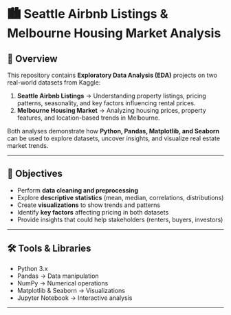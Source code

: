 # 🏙️ Seattle Airbnb Listings & Melbourne Housing Market Analysis

## 📌 Overview
This repository contains **Exploratory Data Analysis (EDA)** projects on two real-world datasets from Kaggle:

1. **Seattle Airbnb Listings** → Understanding property listings, pricing patterns, seasonality, and key factors influencing rental prices.  
2. **Melbourne Housing Market** → Analyzing housing prices, property features, and location-based trends in Melbourne.  

Both analyses demonstrate how **Python, Pandas, Matplotlib, and Seaborn** can be used to explore datasets, uncover insights, and visualize real estate market trends.

---

## 🎯 Objectives
- Perform **data cleaning and preprocessing**  
- Explore **descriptive statistics** (mean, median, correlations, distributions)  
- Create **visualizations** to show trends and patterns  
- Identify **key factors** affecting pricing in both datasets  
- Provide insights that could help stakeholders (renters, buyers, investors)

---

## 🛠️ Tools & Libraries
- Python 3.x  
- Pandas → Data manipulation  
- NumPy → Numerical operations  
- Matplotlib & Seaborn → Visualizations  
- Jupyter Notebook → Interactive analysis  

---


